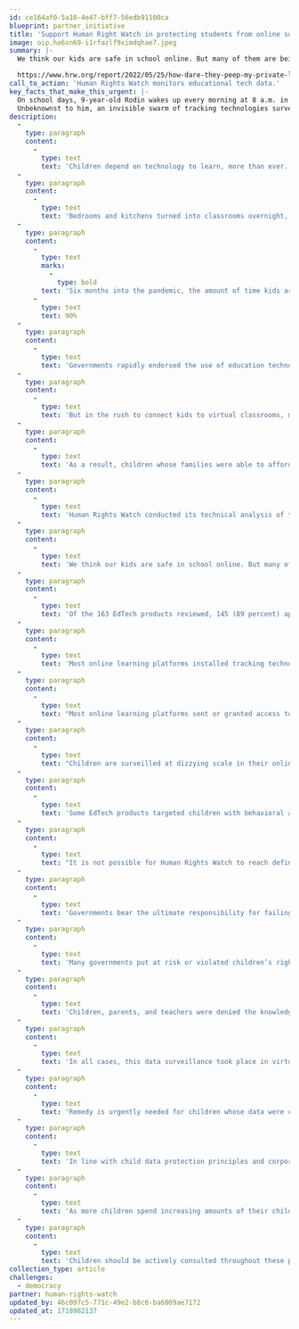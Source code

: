 ```yaml
---
id: ce164af0-5a10-4e47-bff7-56edb91100ca
blueprint: partner_initiative
title: 'Support Human Right Watch in protecting students from online surveillance.'
image: oip.ho6sn69-i1rfazlf9ximdqhae7.jpeg
summary: |-
  We think our kids are safe in school online. But many of them are being surveilled, and parents have often been kept in the dark. Kids are priceless, not products.

  https://www.hrw.org/report/2022/05/25/how-dare-they-peep-my-private-life/childrens-rights-violations-governments
call_to_action: 'Human Rights Watch monitors educational tech data.'
key_facts_that_make_this_urgent: |-
  On school days, 9-year-old Rodin wakes up every morning at 8 a.m. in Istanbul, Turkey. 
  Unbeknownst to him, an invisible swarm of tracking technologies surveil his online interactions throughout his day. Within milliseconds of Rodin logging into class, his school’s online learning platform begins tracking his physical location. The virtual whiteboard passes along information about his doodling habits to advertising technology (AdTech). When Rodin’s math class is over, trackers follow him outside of his virtual classroom and to the different apps and sites he visits across the internet. The social media platform he uses to post his homework silently accesses his phone’s contact list and downloads personal details about his family and friends. Sophisticated algorithms review this trove of data, enough to piece together an intimate portrait of Rodin in order to figure out how he might be easily influenced.
description:
  -
    type: paragraph
    content:
      -
        type: text
        text: 'Children depend on technology to learn, more than ever.'
  -
    type: paragraph
    content:
      -
        type: text
        text: 'Bedrooms and kitchens turned into classrooms overnight, as Covid-19 plunged children, parents, and teachers into online learning so kids could continue to learn safely.'
  -
    type: paragraph
    content:
      -
        type: text
        marks:
          -
            type: bold
        text: 'Six months into the pandemic, the amount of time kids around the world spent in education apps increased '
      -
        type: text
        text: 90%
  -
    type: paragraph
    content:
      -
        type: text
        text: 'Governments rapidly endorsed the use of education technologies (EdTech).'
  -
    type: paragraph
    content:
      -
        type: text
        text: 'But in the rush to connect kids to virtual classrooms, many governments failed to check that their EdTech recommendations were safe for children to use.'
  -
    type: paragraph
    content:
      -
        type: text
        text: 'As a result, children whose families were able to afford access to the internet and connected devices, or who made hard sacrifices in order to do so, were exposed to the privacy practices of the EdTech products they were told or required to use during Covid-19 school closures.'
  -
    type: paragraph
    content:
      -
        type: text
        text: 'Human Rights Watch conducted its technical analysis of the products between March and August 2021, and subsequently verified its findings as detailed in the methodology section. Each analysis essentially took a snapshot of the prevalence and frequency of tracking technologies embedded in each product on a given date in that window. That prevalence and frequency may fluctuate over time based on multiple factors, meaning that an analysis conducted on later dates might observe variations in the behavior of the products.'
  -
    type: paragraph
    content:
      -
        type: text
        text: 'We think our kids are safe in school online. But many of them are being surveilled, and parents have often been kept in the dark. In the rush to connect kids to virtual classrooms during the Covid-19 pandemic, many governments failed to check that their education technology (EdTech) recommendations were safe for children to use. Kids are priceless, not products.'
  -
    type: paragraph
    content:
      -
        type: text
        text: 'Of the 163 EdTech products reviewed, 145 (89 percent) appeared to engage in data practices that put children’s rights at risk, contributed to undermining them, or actively infringed on these rights. These products monitored or had the capacity to monitor children, in most cases secretly and without the consent of children or their parents, in many cases harvesting data on who they are, where they are, what they do in the classroom, who their family and friends are, and what kind of device their families could afford for them to use.'
  -
    type: paragraph
    content:
      -
        type: text
        text: 'Most online learning platforms installed tracking technologies that trailed children outside of their virtual classrooms and across the internet, over time. Some invisibly tagged and fingerprinted children in ways that were impossible to avoid or get rid of—even if children, their parents, and teachers had been aware and had the desire and digital literacy to do so—without throwing the device away in the trash.'
  -
    type: paragraph
    content:
      -
        type: text
        text: "Most online learning platforms sent or granted access to children’s data to third-party companies, usually\_advertising technology (AdTech) companies. In doing so, they appear to have\_permitted the sophisticated algorithms of AdTech companies the opportunity to stitch together and analyze these data to guess at a child’s personal characteristics and interests, and to predict what a child might do next and how they might be influenced. Access to these insights could then be sold to anyone—advertisers, data brokers, and others—who sought to target a defined group of people with similar characteristics online."
  -
    type: paragraph
    content:
      -
        type: text
        text: "Children are surveilled at dizzying scale in their online classrooms. Human Rights Watch observed 145 EdTech products directly sending or granting access to children’s personal data to 196 third-party companies, overwhelmingly AdTech.\_Put another way, the number of AdTech companies receiving children’s data was discovered to be far greater than the EdTech companies sending this data to them."
  -
    type: paragraph
    content:
      -
        type: text
        text: 'Some EdTech products targeted children with behavioral advertising. By using children’s data—extracted from educational settings—to target them with personalized content and advertisements that follow them across the internet, these companies not only distorted children’s online experiences, but also risked influencing their opinions and beliefs at a time in their lives when they are at high risk of manipulative interference. Many more EdTech products sent children’s data to AdTech companies that specialize in behavioral advertising or whose algorithms determine what children see online.'
  -
    type: paragraph
    content:
      -
        type: text
        text: "It is not possible for Human Rights Watch to reach definitive conclusions as to the companies’ motivations in engaging in these actions, beyond reporting on what we observed in the data and the companies’ and governments’ own statements. In response to requests for comment, several EdTech companies denied collecting children’s data. Some companies denied that their products were intended for children’s use,\_or stressed that their virtual classroom pages for children’s use had adequate privacy protections, even if Human Rights Watch’s analysis found that pages adjacent to the virtual classroom pages (such as the login page, home page or adjacent page with children’s content) did not.\_AdTech companies denied knowledge that the data was being sent to them, indicating that in any case it was their clients’ responsibility not to send them children’s data."
  -
    type: paragraph
    content:
      -
        type: text
        text: 'Governments bear the ultimate responsibility for failing to protect children’s right to education. With the exception of a single government—Morocco—all governments reviewed in this report endorsed at least one EdTech product that risked or undermined children’s rights. Most EdTech products were offered to governments at no direct financial cost to them; in the process of endorsing and ensuring their wide adoption during Covid-19 school closures, governments offloaded the true costs of providing online education onto children, who were unknowingly forced to pay for their learning with their rights to privacy, access to information, and potentially freedom of thought.'
  -
    type: paragraph
    content:
      -
        type: text
        text: 'Many governments put at risk or violated children’s rights directly. Of the 42 governments that provided online education to children by building and offering their own EdTech products for use during the pandemic, 39 governments produced products that handled children’s personal data in ways that risked or infringed on their rights. Some of these governments made it compulsory for students and teachers to use their EdTech product, not only subjecting them to the risks of misuse or exploitation of their data, but also making it impossible for children to protect themselves by opting for alternatives to access their education.'
  -
    type: paragraph
    content:
      -
        type: text
        text: 'Children, parents, and teachers were denied the knowledge or opportunity to challenge these data surveillance practices. Most EdTech companies did not disclose their surveillance of children through their data; similarly, most governments did not provide notice to students, parents, and teachers when announcing their EdTech endorsements.'
  -
    type: paragraph
    content:
      -
        type: text
        text: 'In all cases, this data surveillance took place in virtual classrooms and educational settings where children could not reasonably object to such surveillance. Most EdTech companies did not allow their students to decline to be tracked; most of this monitoring happened secretly, without the child’s knowledge or consent. In most instances, it was impossible for children to opt out of such surveillance and data collection without opting out of compulsory education and giving up on formal learning altogether during the pandemic.'
  -
    type: paragraph
    content:
      -
        type: text
        text: 'Remedy is urgently needed for children whose data were collected during the pandemic and remain at risk of misuse and exploitation. Governments should conduct data privacy audits of the EdTech endorsed for children’s learning during the pandemic, remove those that fail these audits, and immediately notify and guide affected schools, teachers, parents, and children to prevent further collection and misuse of children’s data.'
  -
    type: paragraph
    content:
      -
        type: text
        text: 'In line with child data protection principles and corporations’ human rights responsibilities as outlined in the United Nations Guiding Principles on Business and Human Rights, EdTech and AdTech companies should not collect and process children’s data for advertising. Companies should inventory and identify all children’s data ingested during the pandemic, and ensure that they do not process, share, or use children’s data for purposes unrelated to the provision of children’s education. AdTech companies should immediately delete any children’s data they received; EdTech companies should work with governments to define clear retention and deletion rules for children’s data collected during the pandemic.'
  -
    type: paragraph
    content:
      -
        type: text
        text: 'As more children spend increasing amounts of their childhood online, their reliance on the connected world and digital services that enable their education will continue long after the end of the pandemic. Governments should develop, refine, and enforce modern child data protection laws and standards, and ensure that children who want to learn are not compelled to give up their other rights in order to do so.'
  -
    type: paragraph
    content:
      -
        type: text
        text: 'Children should be actively consulted throughout these processes, helping to build safeguards that protect meaningful, safe access to online learning environments that provide the space for children to develop their personalities and their mental and physical abilities to their fullest potential.'
collection_type: article
challenges:
  - democracy
partner: human-rights-watch
updated_by: 46c097c5-771c-49e2-b8c6-ba6009ae7172
updated_at: 1718982137
---
```

